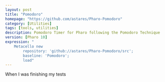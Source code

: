 ```yaml
---
layout: post
title: "Pomodoro"
homepage: "https://github.com/astares/Pharo-Pomodoro"
category: [Utilities]
tags: [tools, utilities]
description: Pomodoro Timer for Pharo following the Pomodoro Technique
version: [Pharo 10] 
expression: "
    Metacello new 
	    repository: 'github://astares/Pharo-Pomodoro/src';
	    baseline: 'Pomodoro';
	    load"
---
```


When I was finishing my tests